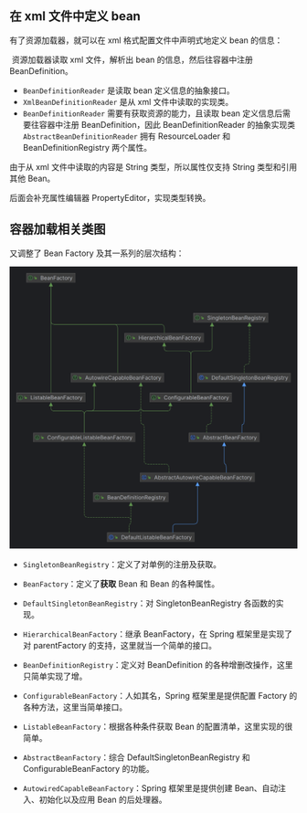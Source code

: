 ## 在 xml 文件中定义 bean



有了资源加载器，就可以在 xml 格式配置文件中声明式地定义 bean 的信息：

​	资源加载器读取 xml 文件，解析出 bean 的信息，然后往容器中注册 BeanDefinition。



- `BeanDefinitionReader` 是读取 bean 定义信息的抽象接口。
- `XmlBeanDefinitionReader` 是从 xml 文件中读取的实现类。
- `BeanDefinitionReader` 需要有获取资源的能力，且读取 bean 定义信息后需要往容器中注册 BeanDefinition，因此 BeanDefinitionReader 的抽象实现类 `AbstractBeanDefinitionReader` 拥有 ResourceLoader 和 BeanDefinitionRegistry 两个属性。



由于从 xml 文件中读取的内容是 String 类型，所以属性仅支持 String 类型和引用其他 Bean。

后面会补充属性编辑器 PropertyEditor，实现类型转换。





## 容器加载相关类图



又调整了 Bean Factory 及其一系列的层次结构：

![](assets/DefaultListableBeanFactory140507.png)



- `SingletonBeanRegistry`：定义了对单例的注册及获取。
- `BeanFactory`：定义了**获取** Bean 和 Bean 的各种属性。
- `DefaultSingletonBeanRegistry`：对 SingletonBeanRegistry 各函数的实现。
- `HierarchicalBeanFactory`：继承 BeanFactory，在 Spring 框架里是实现了对 parentFactory 的支持，这里就当一个简单的接口。
- `BeanDefinitionRegistry`：定义对 BeanDefinition 的各种增删改操作，这里只简单实现了增。
- `ConfigurableBeanFactory`：人如其名，Spring 框架里是提供配置 Factory 的各种方法，这里当简单接口。
- `ListableBeanFactory`：根据各种条件获取 Bean 的配置清单，这里实现的很简单。

- `AbstractBeanFactory`：综合 DefaultSingletonBeanRegistry 和 ConfigurableBeanFactory 的功能。
- `AutowiredCapableBeanFactory`：Spring 框架里是提供创建 Bean、自动注入、初始化以及应用 Bean 的后处理器。
